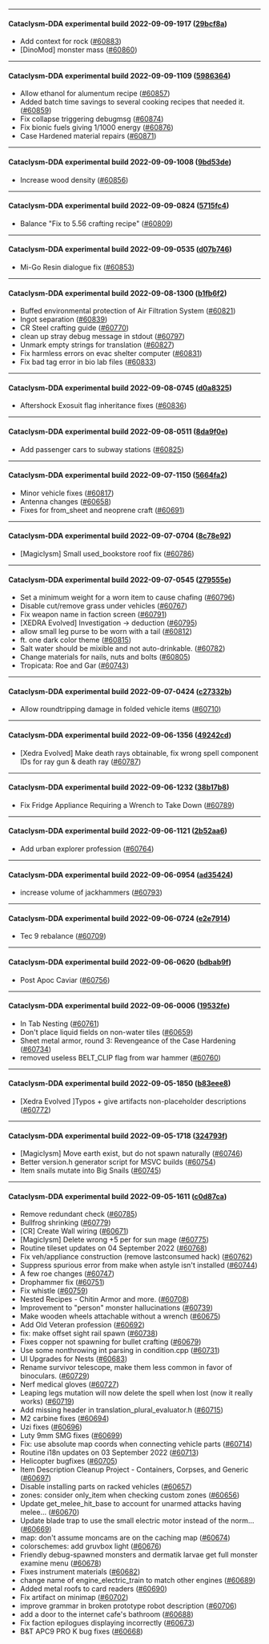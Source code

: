 
---

#### Cataclysm-DDA experimental build 2022-09-09-1917 ([29bcf8a](https://github.com/CleverRaven/Cataclysm-DDA/releases/tag/cdda-experimental-2022-09-09-1917))

* Add context for rock ([#60883](https://github.com/CleverRaven/Cataclysm-DDA/pull/60883))
* [DinoMod] monster mass ([#60860](https://github.com/CleverRaven/Cataclysm-DDA/pull/60860))

---

#### Cataclysm-DDA experimental build 2022-09-09-1109 ([5986364](https://github.com/CleverRaven/Cataclysm-DDA/releases/tag/cdda-experimental-2022-09-09-1109))

* Allow ethanol for alumentum recipe ([#60857](https://github.com/CleverRaven/Cataclysm-DDA/pull/60857))
* Added batch time savings to several cooking recipes that needed it. ([#60859](https://github.com/CleverRaven/Cataclysm-DDA/pull/60859))
* Fix collapse triggering debugmsg ([#60874](https://github.com/CleverRaven/Cataclysm-DDA/pull/60874))
* Fix bionic fuels giving 1/1000 energy ([#60876](https://github.com/CleverRaven/Cataclysm-DDA/pull/60876))
* Case Hardened material repairs ([#60871](https://github.com/CleverRaven/Cataclysm-DDA/pull/60871))

---

#### Cataclysm-DDA experimental build 2022-09-09-1008 ([9bd53de](https://github.com/CleverRaven/Cataclysm-DDA/releases/tag/cdda-experimental-2022-09-09-1008))

* Increase wood density ([#60856](https://github.com/CleverRaven/Cataclysm-DDA/pull/60856))

---

#### Cataclysm-DDA experimental build 2022-09-09-0824 ([5715fc4](https://github.com/CleverRaven/Cataclysm-DDA/releases/tag/cdda-experimental-2022-09-09-0824))

* Balance "Fix to 5.56 crafting recipe" ([#60809](https://github.com/CleverRaven/Cataclysm-DDA/pull/60809))

---

#### Cataclysm-DDA experimental build 2022-09-09-0535 ([d07b746](https://github.com/CleverRaven/Cataclysm-DDA/releases/tag/cdda-experimental-2022-09-09-0535))

* Mi-Go Resin dialogue fix ([#60853](https://github.com/CleverRaven/Cataclysm-DDA/pull/60853))

---

#### Cataclysm-DDA experimental build 2022-09-08-1300 ([b1fb6f2](https://github.com/CleverRaven/Cataclysm-DDA/releases/tag/cdda-experimental-2022-09-08-1300))

* Buffed environmental protection of Air Filtration System ([#60821](https://github.com/CleverRaven/Cataclysm-DDA/pull/60821))
* Ingot separation ([#60839](https://github.com/CleverRaven/Cataclysm-DDA/pull/60839))
* CR Steel crafting guide ([#60770](https://github.com/CleverRaven/Cataclysm-DDA/pull/60770))
* clean up stray debug message in stdout ([#60797](https://github.com/CleverRaven/Cataclysm-DDA/pull/60797))
* Unmark empty strings for translation ([#60827](https://github.com/CleverRaven/Cataclysm-DDA/pull/60827))
* Fix harmless errors on evac shelter computer ([#60831](https://github.com/CleverRaven/Cataclysm-DDA/pull/60831))
* Fix bad tag error in bio lab files ([#60833](https://github.com/CleverRaven/Cataclysm-DDA/pull/60833))

---

#### Cataclysm-DDA experimental build 2022-09-08-0745 ([d0a8325](https://github.com/CleverRaven/Cataclysm-DDA/releases/tag/cdda-experimental-2022-09-08-0745))

* Aftershock Exosuit flag inheritance fixes ([#60836](https://github.com/CleverRaven/Cataclysm-DDA/pull/60836))

---

#### Cataclysm-DDA experimental build 2022-09-08-0511 ([8da9f0e](https://github.com/CleverRaven/Cataclysm-DDA/releases/tag/cdda-experimental-2022-09-08-0511))

* Add passenger cars to subway stations ([#60825](https://github.com/CleverRaven/Cataclysm-DDA/pull/60825))

---

#### Cataclysm-DDA experimental build 2022-09-07-1150 ([5664fa2](https://github.com/CleverRaven/Cataclysm-DDA/releases/tag/cdda-experimental-2022-09-07-1150))

* Minor vehicle fixes ([#60817](https://github.com/CleverRaven/Cataclysm-DDA/pull/60817))
* Antenna changes ([#60658](https://github.com/CleverRaven/Cataclysm-DDA/pull/60658))
* Fixes for from_sheet and neoprene craft ([#60691](https://github.com/CleverRaven/Cataclysm-DDA/pull/60691))

---

#### Cataclysm-DDA experimental build 2022-09-07-0704 ([8c78e92](https://github.com/CleverRaven/Cataclysm-DDA/releases/tag/cdda-experimental-2022-09-07-0704))

* [Magiclysm] Small used_bookstore roof fix ([#60786](https://github.com/CleverRaven/Cataclysm-DDA/pull/60786))

---

#### Cataclysm-DDA experimental build 2022-09-07-0545 ([279555e](https://github.com/CleverRaven/Cataclysm-DDA/releases/tag/cdda-experimental-2022-09-07-0545))

* Set a minimum weight for a worn item to cause chafing ([#60796](https://github.com/CleverRaven/Cataclysm-DDA/pull/60796))
* Disable cut/remove grass under vehicles ([#60767](https://github.com/CleverRaven/Cataclysm-DDA/pull/60767))
* Fix weapon name in faction screen ([#60791](https://github.com/CleverRaven/Cataclysm-DDA/pull/60791))
* [XEDRA Evolved] Investigation -> deduction ([#60795](https://github.com/CleverRaven/Cataclysm-DDA/pull/60795))
* allow small leg purse to be worn with a tail ([#60812](https://github.com/CleverRaven/Cataclysm-DDA/pull/60812))
* ft. one dark color theme ([#60815](https://github.com/CleverRaven/Cataclysm-DDA/pull/60815))
* Salt water should be mixible and not auto-drinkable. ([#60782](https://github.com/CleverRaven/Cataclysm-DDA/pull/60782))
* Change materials for nails, nuts and bolts ([#60805](https://github.com/CleverRaven/Cataclysm-DDA/pull/60805))
* Tropicata: Roe and Gar ([#60743](https://github.com/CleverRaven/Cataclysm-DDA/pull/60743))

---

#### Cataclysm-DDA experimental build 2022-09-07-0424 ([c27332b](https://github.com/CleverRaven/Cataclysm-DDA/releases/tag/cdda-experimental-2022-09-07-0424))

* Allow roundtripping damage in folded vehicle items ([#60710](https://github.com/CleverRaven/Cataclysm-DDA/pull/60710))

---

#### Cataclysm-DDA experimental build 2022-09-06-1356 ([49242cd](https://github.com/CleverRaven/Cataclysm-DDA/releases/tag/cdda-experimental-2022-09-06-1356))

* [Xedra Evolved] Make death rays obtainable, fix wrong spell component IDs for ray gun & death ray ([#60787](https://github.com/CleverRaven/Cataclysm-DDA/pull/60787))

---

#### Cataclysm-DDA experimental build 2022-09-06-1232 ([38b17b8](https://github.com/CleverRaven/Cataclysm-DDA/releases/tag/cdda-experimental-2022-09-06-1232))

* Fix Fridge Appliance Requiring a Wrench to Take Down ([#60789](https://github.com/CleverRaven/Cataclysm-DDA/pull/60789))

---

#### Cataclysm-DDA experimental build 2022-09-06-1121 ([2b52aa6](https://github.com/CleverRaven/Cataclysm-DDA/releases/tag/cdda-experimental-2022-09-06-1121))

* Add urban explorer profession ([#60764](https://github.com/CleverRaven/Cataclysm-DDA/pull/60764))

---

#### Cataclysm-DDA experimental build 2022-09-06-0954 ([ad35424](https://github.com/CleverRaven/Cataclysm-DDA/releases/tag/cdda-experimental-2022-09-06-0954))

* increase volume of jackhammers ([#60793](https://github.com/CleverRaven/Cataclysm-DDA/pull/60793))

---

#### Cataclysm-DDA experimental build 2022-09-06-0724 ([e2e7914](https://github.com/CleverRaven/Cataclysm-DDA/releases/tag/cdda-experimental-2022-09-06-0724))

* Tec 9 rebalance ([#60709](https://github.com/CleverRaven/Cataclysm-DDA/pull/60709))

---

#### Cataclysm-DDA experimental build 2022-09-06-0620 ([bdbab9f](https://github.com/CleverRaven/Cataclysm-DDA/releases/tag/cdda-experimental-2022-09-06-0620))

* Post Apoc Caviar ([#60756](https://github.com/CleverRaven/Cataclysm-DDA/pull/60756))

---

#### Cataclysm-DDA experimental build 2022-09-06-0006 ([19532fe](https://github.com/CleverRaven/Cataclysm-DDA/releases/tag/cdda-experimental-2022-09-06-0006))

* In Tab Nesting ([#60761](https://github.com/CleverRaven/Cataclysm-DDA/pull/60761))
* Don't place liquid fields on non-water tiles ([#60659](https://github.com/CleverRaven/Cataclysm-DDA/pull/60659))
* Sheet metal armor, round 3: Revengeance of the Case Hardening ([#60734](https://github.com/CleverRaven/Cataclysm-DDA/pull/60734))
* removed useless BELT_CLIP flag from war hammer ([#60760](https://github.com/CleverRaven/Cataclysm-DDA/pull/60760))

---

#### Cataclysm-DDA experimental build 2022-09-05-1850 ([b83eee8](https://github.com/CleverRaven/Cataclysm-DDA/releases/tag/cdda-experimental-2022-09-05-1850))

* [Xedra Evolved ]Typos + give artifacts non-placeholder descriptions ([#60772](https://github.com/CleverRaven/Cataclysm-DDA/pull/60772))

---

#### Cataclysm-DDA experimental build 2022-09-05-1718 ([324793f](https://github.com/CleverRaven/Cataclysm-DDA/releases/tag/cdda-experimental-2022-09-05-1718))

* [Magiclysm] Move earth exist, but do not spawn naturally ([#60746](https://github.com/CleverRaven/Cataclysm-DDA/pull/60746))
* Better version.h generator script for MSVC builds ([#60754](https://github.com/CleverRaven/Cataclysm-DDA/pull/60754))
* Item snails mutate into Big Snails ([#60745](https://github.com/CleverRaven/Cataclysm-DDA/pull/60745))

---

#### Cataclysm-DDA experimental build 2022-09-05-1611 ([c0d87ca](https://github.com/CleverRaven/Cataclysm-DDA/releases/tag/cdda-experimental-2022-09-05-1611))

* Remove redundant check ([#60785](https://github.com/CleverRaven/Cataclysm-DDA/pull/60785))
* Bullfrog shrinking ([#60779](https://github.com/CleverRaven/Cataclysm-DDA/pull/60779))
* [CR] Create Wall wiring ([#60671](https://github.com/CleverRaven/Cataclysm-DDA/pull/60671))
* [Magiclysm] Delete wrong +5 per for sun mage ([#60775](https://github.com/CleverRaven/Cataclysm-DDA/pull/60775))
* Routine tileset updates on 04 September 2022 ([#60768](https://github.com/CleverRaven/Cataclysm-DDA/pull/60768))
* Fix veh/appliance construction (remove lastconsumed hack) ([#60762](https://github.com/CleverRaven/Cataclysm-DDA/pull/60762))
* Suppress spurious error from make when astyle isn't installed ([#60744](https://github.com/CleverRaven/Cataclysm-DDA/pull/60744))
* A few roe changes ([#60747](https://github.com/CleverRaven/Cataclysm-DDA/pull/60747))
* Drophammer fix ([#60751](https://github.com/CleverRaven/Cataclysm-DDA/pull/60751))
* Fix whistle ([#60759](https://github.com/CleverRaven/Cataclysm-DDA/pull/60759))
* Nested Recipes - Chitin Armor and more. ([#60708](https://github.com/CleverRaven/Cataclysm-DDA/pull/60708))
* Improvement to "person" monster hallucinations ([#60739](https://github.com/CleverRaven/Cataclysm-DDA/pull/60739))
* Make wooden wheels attachable without a wrench ([#60675](https://github.com/CleverRaven/Cataclysm-DDA/pull/60675))
* Add Old Veteran profession ([#60692](https://github.com/CleverRaven/Cataclysm-DDA/pull/60692))
* fix: make offset sight rail spawn ([#60738](https://github.com/CleverRaven/Cataclysm-DDA/pull/60738))
* Fixes copper not spawning for bullet crafting ([#60679](https://github.com/CleverRaven/Cataclysm-DDA/pull/60679))
* Use some nonthrowing int parsing in condition.cpp ([#60731](https://github.com/CleverRaven/Cataclysm-DDA/pull/60731))
* UI Upgrades for Nests ([#60683](https://github.com/CleverRaven/Cataclysm-DDA/pull/60683))
* Rename survivor telescope, make them less common in favor of binoculars. ([#60729](https://github.com/CleverRaven/Cataclysm-DDA/pull/60729))
* Nerf medical gloves ([#60727](https://github.com/CleverRaven/Cataclysm-DDA/pull/60727))
* Leaping legs mutation will now delete the spell when lost (now it really works) ([#60719](https://github.com/CleverRaven/Cataclysm-DDA/pull/60719))
* Add missing <array> header in translation_plural_evaluator.h ([#60715](https://github.com/CleverRaven/Cataclysm-DDA/pull/60715))
* M2 carbine fixes ([#60694](https://github.com/CleverRaven/Cataclysm-DDA/pull/60694))
* Uzi fixes ([#60696](https://github.com/CleverRaven/Cataclysm-DDA/pull/60696))
* Luty 9mm SMG fixes ([#60699](https://github.com/CleverRaven/Cataclysm-DDA/pull/60699))
* Fix: use absolute map coords when connecting vehicle parts ([#60714](https://github.com/CleverRaven/Cataclysm-DDA/pull/60714))
* Routine i18n updates on 03 September 2022 ([#60713](https://github.com/CleverRaven/Cataclysm-DDA/pull/60713))
* Helicopter bugfixes ([#60705](https://github.com/CleverRaven/Cataclysm-DDA/pull/60705))
* Item Description Cleanup Project - Containers, Corpses, and Generic ([#60697](https://github.com/CleverRaven/Cataclysm-DDA/pull/60697))
* Disable installing parts on racked vehicles ([#60657](https://github.com/CleverRaven/Cataclysm-DDA/pull/60657))
* zones: consider only_item when checking custom zones ([#60656](https://github.com/CleverRaven/Cataclysm-DDA/pull/60656))
* Update get_melee_hit_base to account for unarmed attacks having melee… ([#60670](https://github.com/CleverRaven/Cataclysm-DDA/pull/60670))
* Update blade trap to use the small electric motor instead of the norm… ([#60669](https://github.com/CleverRaven/Cataclysm-DDA/pull/60669))
* map: don't assume moncams are on the caching map ([#60674](https://github.com/CleverRaven/Cataclysm-DDA/pull/60674))
* colorschemes: add gruvbox light ([#60676](https://github.com/CleverRaven/Cataclysm-DDA/pull/60676))
* Friendly debug-spawned monsters and dermatik larvae get full monster examine menu ([#60678](https://github.com/CleverRaven/Cataclysm-DDA/pull/60678))
* Fixes instrument materials ([#60682](https://github.com/CleverRaven/Cataclysm-DDA/pull/60682))
* change name of engine_electric_train to match other engines ([#60689](https://github.com/CleverRaven/Cataclysm-DDA/pull/60689))
* Added metal roofs to card readers ([#60690](https://github.com/CleverRaven/Cataclysm-DDA/pull/60690))
* Fix artifact on minimap ([#60702](https://github.com/CleverRaven/Cataclysm-DDA/pull/60702))
* improve grammar in broken prototype robot description ([#60706](https://github.com/CleverRaven/Cataclysm-DDA/pull/60706))
* add a door to the internet cafe's bathroom ([#60688](https://github.com/CleverRaven/Cataclysm-DDA/pull/60688))
* Fix faction epilogues displaying incorrectly ([#60673](https://github.com/CleverRaven/Cataclysm-DDA/pull/60673))
* B&T APC9 PRO K bug fixes  ([#60668](https://github.com/CleverRaven/Cataclysm-DDA/pull/60668))
